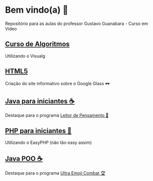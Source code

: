 # Bem vindo(a) 🖖
Repositório para as aulas do professor Gustavo Guanabara - Curso em Vídeo

## [Curso de Algoritmos](visualg)
Utilizando o Visualg

## [HTML5](html5)
Criação do site informativo sobre o Google Glass 🕶️

## [Java para iniciantes ☕](java) 
Destaque para o programa [Leitor de Pensamento 💭](java/LeitorDePensamento)

## [PHP para iniciantes 🐘](php)
Utilizando o EasyPHP (não tão easy assim)

## [Java POO ☕](java-poo) 
Destaque para o programa [Ultra Emoji Combat 🏆](java-poo/UltraEmojiCombat)
